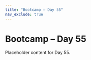 ```yaml
---
title: "Bootcamp – Day 55"
nav_exclude: true
---
```


# Bootcamp – Day 55

Placeholder content for Day 55.
